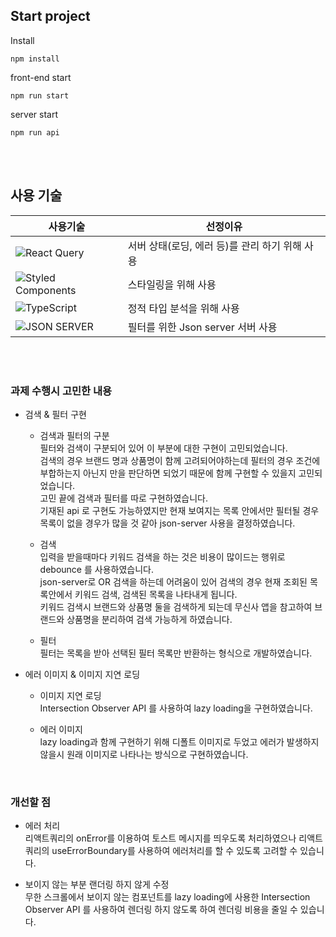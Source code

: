 ## Start project

Install

```
npm install
```

front-end start

```
npm run start
```

server start

```
npm run api
```

<br/><br/>

## 사용 기술

| 사용기술                                                                                                                                   | 선정이유                                       |
| ------------------------------------------------------------------------------------------------------------------------------------------ | ---------------------------------------------- |
| ![React Query](https://img.shields.io/badge/React_Query-FF4154.svg?style=for-the-badge&logo=react-query&logoColor=white)                   | 서버 상태(로딩, 에러 등)를 관리 하기 위해 사용 |
| ![Styled Components](https://img.shields.io/badge/styled_components-DB7093.svg?style=for-the-badge&logo=styled-components&logoColor=white) | 스타일링을 위해 사용                           |
| ![TypeScript](https://img.shields.io/badge/TypeScript-3178C6.svg?style=for-the-badge&logo=typescript&logoColor=white)                      | 정적 타입 분석을 위해 사용                     |
| ![JSON SERVER](https://img.shields.io/badge/Json_Server-000000.svg?style=for-the-badge&logo=jsonserver&logoColor=white)                    | 필터를 위한 Json server 서버 사용              |

<br/><br/>

### 과제 수행시 고민한 내용

- 검색 & 필터 구현

  - 검색과 필터의 구분  
     필터와 검색이 구분되어 있어 이 부분에 대한 구현이 고민되었습니다.  
     검색의 경우 브랜드 명과 상품명이 함께 고려되어야하는데 필터의 경우 조건에 부합하는지 아닌지 만을 판단하면 되었기 때문에 함께 구현할 수 있을지 고민되었습니다.  
     고민 끝에 검색과 필터를 따로 구현하였습니다.  
     기재된 api 로 구현도 가능하였지만 현재 보여지는 목록 안에서만 필터될 경우 목록이 없을 경우가 많을 것 같아 json-server 사용을 결정하였습니다.

  - 검색  
     입력을 받을때마다 키워드 검색을 하는 것은 비용이 많이드는 행위로 debounce 를 사용하였습니다.  
     json-server로 OR 검색을 하는데 어려움이 있어 검색의 경우 현재 조회된 목록안에서 키워드 검색, 검색된 목록을 나타내게 됩니다.  
     키워드 검색시 브랜드와 상품명 둘을 검색하게 되는데 무신사 앱을 참고하여 브랜드와 상품명을 분리하여 검색 가능하게 하였습니다.
  - 필터  
     필터는 목록을 받아 선택된 필터 목록만 반환하는 형식으로 개발하였습니다.

- 에러 이미지 & 이미지 지연 로딩

  - 이미지 지연 로딩  
     Intersection Observer API 를 사용하여 lazy loading을 구현하였습니다.

  - 에러 이미지  
     lazy loading과 함께 구현하기 위해 디폴트 이미지로 두었고 에러가 발생하지 않을시 원래 이미지로 나타나는 방식으로 구현하였습니다.

<br/>

### 개선할 점

- 에러 처리  
   리액트쿼리의 onError를 이용하여 토스트 메시지를 띄우도록 처리하였으나 리액트쿼리의 useErrorBoundary를 사용하여 에러처리를 할 수 있도록 고려할 수 있습니다.

- 보이지 않는 부분 랜더링 하지 않게 수정  
   무한 스크롤에서 보이지 않는 컴포넌트를 lazy loading에 사용한 Intersection Observer API 를 사용하여 렌더링 하지 않도록 하여 렌더링 비용을 줄일 수 있습니다.

